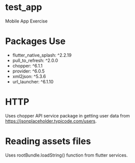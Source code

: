 # test_app

Mobile App Exercise

# Packages Use
- flutter_native_splash: ^2.2.19
- pull_to_refresh: ^2.0.0
- chopper: ^6.1.1
- provider: ^6.0.5
- xml2json: ^5.3.6
- url_launcher: ^6.1.10

# HTTP
Uses chopper API service package in getting user data from https://jsonplaceholder.typicode.com/users.

# Reading assets files
Uses rootBundle.loadString() function from flutter services.


